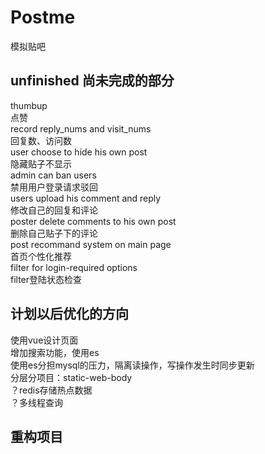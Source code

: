 # Postme
模拟贴吧

## unfinished 尚未完成的部分
thumbup 
<br>  点赞
<br>  record reply_nums and visit_nums 
<br>  回复数、访问数
<br>  user choose to hide his own post 
<br>  隐藏贴子不显示
<br>  admin can ban users 
<br>  禁用用户登录请求驳回
<br>  users upload his comment and reply 
<br>  修改自己的回复和评论
<br>  poster delete comments to his own post
<br>  删除自己贴子下的评论
<br>  post recommand system on main page
<br>  首页个性化推荐
<br>  filter for login-required options
<br>  filter登陆状态检查


## 计划以后优化的方向
使用vue设计页面
<br> 增加搜索功能，使用es
<br> 使用es分担mysql的压力，隔离读操作，写操作发生时同步更新
<br> 分层分项目：static-web-body
<br> ？redis存储热点数据
<br> ？多线程查询

## 重构项目
